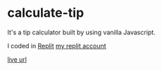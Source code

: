 # calculate-tip
It's a tip calculator built by using vanilla Javascript.

I coded in [Replit](https://replit.com/~)
[my replit account](https://replit.com/@shanda0409)

[live url](https://tip-calculator.shanda0409.repl.co/)
